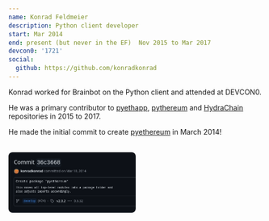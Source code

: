 ```yaml
---
name: Konrad Feldmeier
description: Python client developer
start: Mar 2014
end: present (but never in the EF)  Nov 2015 to Mar 2017
devcon0: '1721'
social:
  github: https://github.com/konradkonrad
---
```


Konrad worked for Brainbot on the Python client and attended at DEVCON0.

He was a primary contributor to [pyethapp](https://github.com/ethereum/pyethapp/commits?author=konradkonrad), [pythereum](https://github.com/ethereum/pyethereum/commits?author=konradkonrad) and [HydraChain](https://github.com/HydraChain/hydrachain/commits?author=konradkonrad) repositories in 2015 to 2017.

He made the initial commit to create [pyethereum](https://github.com/ethereum/pyethereum/commit/36c3668d9989ada69c26e3c6f965802f0e48720e) in March 2014!

<img src="/images/github.com/2025.09.04/ethereum_pyethereum@36c3668.png" alt="First commit to pyethereum (March 2014)" style="width: 50%; border-radius: 8px; margin: 18px 0;" />
